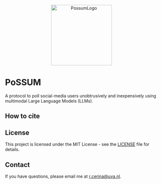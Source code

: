 <p align="center">
  <img src="https://github.com/robertocerinaprojects/PoSSUM/assets/51832016/51ea6c71-b4cd-4e7c-b7ca-eb9608ea868d" alt="PossumLogo" width="200" />
</p>

# PoSSUM
A protocol to poll social-media users unobtrusively and inexpensively using multimodal Large Language Models (LLMs).

## How to cite

## License
This project is licensed under the MIT License - see the [LICENSE](LICENSE) file for details.

## Contact
If you have questions, please email me at r.cerina@uva.nl.
